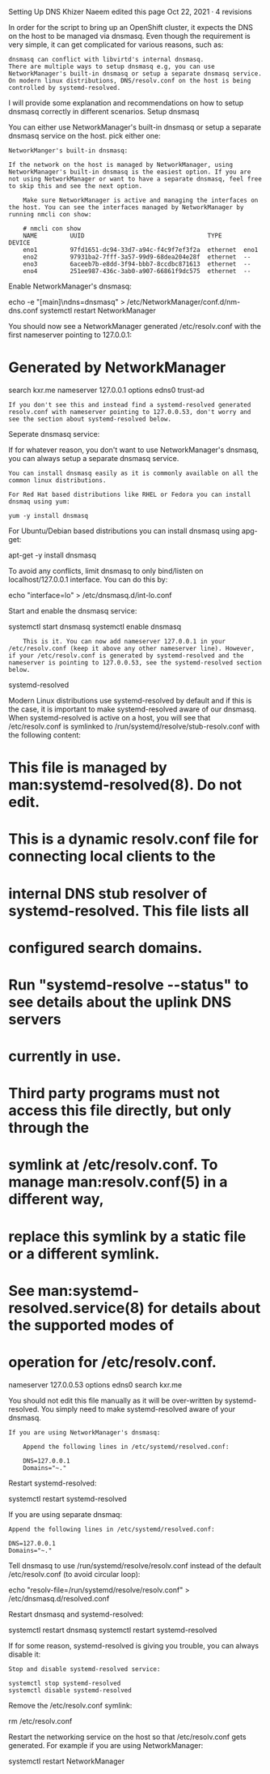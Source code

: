 
Setting Up DNS
Khizer Naeem edited this page Oct 22, 2021 · 4 revisions

In order for the script to bring up an OpenShift cluster, it expects the DNS on the host to be managed via dnsmasq. Even though the requirement is very simple, it can get complicated for various reasons, such as:

    dnsmasq can conflict with libvirtd's internal dnsmasq.
    There are multiple ways to setup dnsmasq e.g, you can use NetworkManager's built-in dnsmasq or setup a separate dnsmasq service.
    On modern linux distributions, DNS/resolv.conf on the host is being controlled by systemd-resolved.

I will provide some explanation and recommendations on how to setup dnsmasq correctly in different scenarios.
Setup dnsmasq

You can either use NetworkManager's built-in dnsmasq or setup a separate dnsmasq service on the host. pick either one:

    NetworkManger's built-in dnsmasq:

    If the network on the host is managed by NetworkManager, using NetworkManager's built-in dnsmasq is the easiest option. If you are not using NetworkManager or want to have a separate dnsmasq, feel free to skip this and see the next option.

        Make sure NetworkManager is active and managing the interfaces on the host. You can see the interfaces managed by NetworkManager by running nmcli con show:

        # nmcli con show
        NAME         UUID                                  TYPE      DEVICE      
        eno1         97fd1651-dc94-33d7-a94c-f4c9f7ef3f2a  ethernet  eno1        
        eno2         97931ba2-7fff-3a57-99d9-68dea204e28f  ethernet  --          
        eno3         6aceeb7b-e8dd-3f94-bbb7-8ccdbc871613  ethernet  --          
        eno4         251ee987-436c-3ab0-a907-66861f9dc575  ethernet  --    

Enable NetworkManager's dnsmasq:

echo -e "[main]\ndns=dnsmasq" > /etc/NetworkManager/conf.d/nm-dns.conf
systemctl restart NetworkManager

You should now see a NetworkManager generated /etc/resolv.conf with the first nameserver pointing to 127.0.0.1:

# Generated by NetworkManager
search kxr.me
nameserver 127.0.0.1
options edns0 trust-ad

    If you don't see this and instead find a systemd-resolved generated resolv.conf with nameserver pointing to 127.0.0.53, don't worry and see the section about systemd-resolved below.

Seperate dnsmasq service:

If for whatever reason, you don't want to use NetworkManager's dnsmasq, you can always setup a separate dnsmasq service.

    You can install dnsmasq easily as it is commonly available on all the common linux distributions.

    For Red Hat based distributions like RHEL or Fedora you can install dnsmaq using yum:

    yum -y install dnsmasq

For Ubuntu/Debian based distributions you can install dnsmasq using apg-get:

apt-get -y install dnsmasq

To avoid any conflicts, limit dnsmasq to only bind/listen on localhost/127.0.0.1 interface. You can do this by:

echo "interface=lo" > /etc/dnsmasq.d/int-lo.conf

Start and enable the dnsmasq service:

systemctl start dnsmasq
systemctl enable dnsmasq

        This is it. You can now add nameserver 127.0.0.1 in your /etc/resolv.conf (keep it above any other nameserver line). However, if your /etc/resolv.conf is generated by systemd-resolved and the nameserver is pointing to 127.0.0.53, see the systemd-resolved section below.

systemd-resolved

Modern Linux distributions use systemd-resolved by default and if this is the case, it is important to make systemd-resolved aware of our dnsmasq. When systemd-resolved is active on a host, you will see that /etc/resolv.conf is symlinked to /run/systemd/resolve/stub-resolv.conf with the following content:

# This file is managed by man:systemd-resolved(8). Do not edit.
#
# This is a dynamic resolv.conf file for connecting local clients to the
# internal DNS stub resolver of systemd-resolved. This file lists all
# configured search domains.
#
# Run "systemd-resolve --status" to see details about the uplink DNS servers
# currently in use.
#
# Third party programs must not access this file directly, but only through the
# symlink at /etc/resolv.conf. To manage man:resolv.conf(5) in a different way,
# replace this symlink by a static file or a different symlink.
#
# See man:systemd-resolved.service(8) for details about the supported modes of
# operation for /etc/resolv.conf.

nameserver 127.0.0.53
options edns0
search kxr.me

You should not edit this file manually as it will be over-written by systemd-resolved. You simply need to make systemd-resolved aware of your dnsmasq.

    If you are using NetworkManager's dnsmasq:

        Append the following lines in /etc/systemd/resolved.conf:

        DNS=127.0.0.1
        Domains="~."

Restart systemd-resolved:

systemctl restart systemd-resolved

If you are using separate dnsmaq:

    Append the following lines in /etc/systemd/resolved.conf:

    DNS=127.0.0.1
    Domains="~."

Tell dnsmasq to use /run/systemd/resolve/resolv.conf instead of the default /etc/resolv.conf (to avoid circular loop):

echo "resolv-file=/run/systemd/resolve/resolv.conf" > /etc/dnsmasq.d/resolved.conf

Restart dnsmasq and systemd-resolved:

systemctl restart dnsmasq
systemctl restart systemd-resolved

If for some reason, systemd-resolved is giving you trouble, you can always disable it:

    Stop and disable systemd-resolved service:

    systemctl stop systemd-resolved
    systemctl disable systemd-resolved

Remove the /etc/resolv.conf symlink:

rm /etc/resolv.conf

Restart the networking service on the host so that /etc/resolv.conf gets generated. For example if you are using NetworkManager:

systemctl restart NetworkManager
